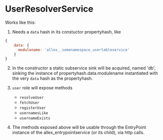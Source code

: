 # UserResolverService

Works like this:

1. Needs a `data` hash in its constuctor propertyhash, like
  ```javascript
  {
      data: {
        modulename: 'allex__somenamespace_usertableservice'
      }
  }
  ```
  

2. In the constructor a static subservice sink will be acquired, named 'db',
sinking the instance of propertyhash.data.modulename instantiated with the very
`data` hash as the propertyhash.

3. `user` role will expose methods 
    - `resolveUser`
    - `fetchUser`
    - `registerUser`
    - `usernamesLike`
    - `usernameExists`
  
4. The methods exposed above will be usable through the EntryPoint instance of 
the allex_entrypointservice (or its child), via http calls.